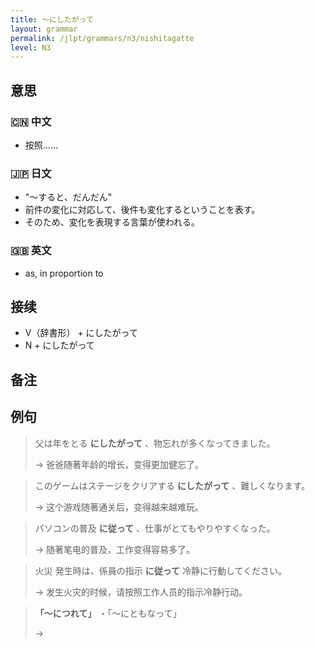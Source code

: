 ```yaml
---
title: 〜にしたがって
layout: grammar
permalink: /jlpt/grammars/n3/nishitagatte
level: N3
---
```


## 意思

### 🇨🇳 中文

- 按照……

### 🇯🇵 日文

- "〜すると、だんだん"
- 前件の変化に対応して、後件も変化するということを表す。
- そのため、変化を表現する言葉が使われる。

### 🇬🇧 英文

- as, in proportion to

## 接续

- V（辞書形） + にしたがって
- N + にしたがって

## 备注


## 例句

> 父は年をとる **にしたがって** 、物忘れが多くなってきました。
>
> → 爸爸随著年龄的增长，变得更加健忘了。

> このゲームはステージをクリアする **にしたがって** 、難しくなります。
>
> → 这个游戏随著通关后，变得越来越难玩。

> パソコンの普及 **に従って** 、仕事がとてもやりやすくなった。
>
> → 随著笔电的普及，工作变得容易多了。

> 火災 発生時は、係員の指示 **に従って** 冷静に行動してください。
>
> → 发生火灾的时候，请按照工作人员的指示冷静行动。

> **「～につれて」** ・「〜にともなって」
>
> → 


